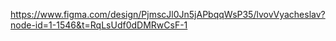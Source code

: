 https://www.figma.com/design/PjmscJl0Jn5jAPbqqWsP35/lvovVyacheslav?node-id=1-1546&t=RqLsUdf0dDMRwCsF-1